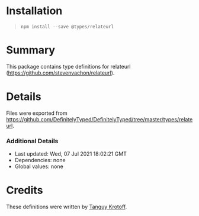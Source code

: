 # Installation
> `npm install --save @types/relateurl`

# Summary
This package contains type definitions for relateurl (https://github.com/stevenvachon/relateurl).

# Details
Files were exported from https://github.com/DefinitelyTyped/DefinitelyTyped/tree/master/types/relateurl.

### Additional Details
 * Last updated: Wed, 07 Jul 2021 18:02:21 GMT
 * Dependencies: none
 * Global values: none

# Credits
These definitions were written by [Tanguy Krotoff](https://github.com/tkrotoff).
